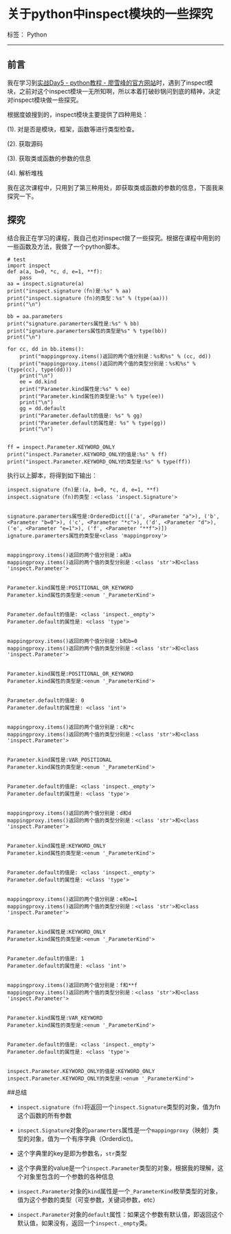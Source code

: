 ﻿# 关于python中inspect模块的一些探究

标签： Python

---

## 前言
我在学习到[实战Day5 - python教程 - 廖雪峰的官方网站](http://www.liaoxuefeng.com/wiki/0014316089557264a6b348958f449949df42a6d3a2e542c000/001432339008728d0ddbe19ee594980be3f0644a9371894000)时，遇到了inspect模块，之前对这个inspect模块一无所知啊，所以本着打破砂锅问到底的精神，决定对inspect模块做一些探究。

根据度娘搜到的，inspect模块主要提供了四种用处：

(1). 对是否是模块，框架，函数等进行类型检查。

(2). 获取源码

(3). 获取类或函数的参数的信息

(4). 解析堆栈

我在这次课程中，只用到了第三种用处，即获取类或函数的参数的信息，下面我来探究一下。

## 探究
结合我正在学习的课程，我自己也对inspect做了一些探究。根据在课程中用到的一些函数及方法，我做了一个python脚本。
```
# test
import inspect
def a(a, b=0, *c, d, e=1, **f):
    pass
aa = inspect.signature(a)
print("inspect.signature（fn)是:%s" % aa)
print("inspect.signature（fn)的类型：%s" % (type(aa)))
print("\n")

bb = aa.parameters
print("signature.paramerters属性是:%s" % bb)
print("ignature.paramerters属性的类型是%s" % type(bb))
print("\n")

for cc, dd in bb.items():
    print("mappingproxy.items()返回的两个值分别是：%s和%s" % (cc, dd))
    print("mappingproxy.items()返回的两个值的类型分别是：%s和%s" % (type(cc), type(dd)))
    print("\n")
    ee = dd.kind
    print("Parameter.kind属性是:%s" % ee)
    print("Parameter.kind属性的类型是:%s" % type(ee))
    print("\n")
    gg = dd.default
    print("Parameter.default的值是: %s" % gg)
    print("Parameter.default的属性是: %s" % type(gg))
    print("\n")
    

ff = inspect.Parameter.KEYWORD_ONLY
print("inspect.Parameter.KEYWORD_ONLY的值是:%s" % ff)
print("inspect.Parameter.KEYWORD_ONLY的类型是:%s" % type(ff))
```
执行以上脚本，将得到如下输出：
```
inspect.signature（fn)是:(a, b=0, *c, d, e=1, **f)
inspect.signature（fn)的类型：<class 'inspect.Signature'>


signature.paramerters属性是:OrderedDict([('a', <Parameter "a">), ('b', <Parameter "b=0">), ('c', <Parameter "*c">), ('d', <Parameter "d">), ('e', <Parameter "e=1">), ('f', <Parameter "**f">)])
ignature.paramerters属性的类型是<class 'mappingproxy'>


mappingproxy.items()返回的两个值分别是：a和a
mappingproxy.items()返回的两个值的类型分别是：<class 'str'>和<class 'inspect.Parameter'>


Parameter.kind属性是:POSITIONAL_OR_KEYWORD
Parameter.kind属性的类型是:<enum '_ParameterKind'>


Parameter.default的值是: <class 'inspect._empty'>
Parameter.default的属性是: <class 'type'>


mappingproxy.items()返回的两个值分别是：b和b=0
mappingproxy.items()返回的两个值的类型分别是：<class 'str'>和<class 'inspect.Parameter'>


Parameter.kind属性是:POSITIONAL_OR_KEYWORD
Parameter.kind属性的类型是:<enum '_ParameterKind'>


Parameter.default的值是: 0
Parameter.default的属性是: <class 'int'>


mappingproxy.items()返回的两个值分别是：c和*c
mappingproxy.items()返回的两个值的类型分别是：<class 'str'>和<class 'inspect.Parameter'>


Parameter.kind属性是:VAR_POSITIONAL
Parameter.kind属性的类型是:<enum '_ParameterKind'>


Parameter.default的值是: <class 'inspect._empty'>
Parameter.default的属性是: <class 'type'>


mappingproxy.items()返回的两个值分别是：d和d
mappingproxy.items()返回的两个值的类型分别是：<class 'str'>和<class 'inspect.Parameter'>


Parameter.kind属性是:KEYWORD_ONLY
Parameter.kind属性的类型是:<enum '_ParameterKind'>


Parameter.default的值是: <class 'inspect._empty'>
Parameter.default的属性是: <class 'type'>


mappingproxy.items()返回的两个值分别是：e和e=1
mappingproxy.items()返回的两个值的类型分别是：<class 'str'>和<class 'inspect.Parameter'>


Parameter.kind属性是:KEYWORD_ONLY
Parameter.kind属性的类型是:<enum '_ParameterKind'>


Parameter.default的值是: 1
Parameter.default的属性是: <class 'int'>


mappingproxy.items()返回的两个值分别是：f和**f
mappingproxy.items()返回的两个值的类型分别是：<class 'str'>和<class 'inspect.Parameter'>


Parameter.kind属性是:VAR_KEYWORD
Parameter.kind属性的类型是:<enum '_ParameterKind'>


Parameter.default的值是: <class 'inspect._empty'>
Parameter.default的属性是: <class 'type'>


inspect.Parameter.KEYWORD_ONLY的值是:KEYWORD_ONLY
inspect.Parameter.KEYWORD_ONLY的类型是:<enum '_ParameterKind'>

```

##总结

- `inspect.signature（fn)`将返回一个`inspect.Signature`类型的对象，值为fn这个函数的所有参数

- `inspect.Signature`对象的`paramerters`属性是一个`mappingproxy`（映射）类型的对象，值为一个有序字典（Orderdict)。

 - 这个字典里的key是即为参数名，`str`类型

 - 这个字典里的value是一个`inspect.Parameter`类型的对象，根据我的理解，这个对象里包含的一个参数的各种信息

- `inspect.Parameter`对象的`kind`属性是一个`_ParameterKind`枚举类型的对象，值为这个参数的类型（可变参数，关键词参数，etc）

- `inspect.Parameter`对象的`default`属性：如果这个参数有默认值，即返回这个默认值，如果没有，返回一个`inspect._empty`类。

